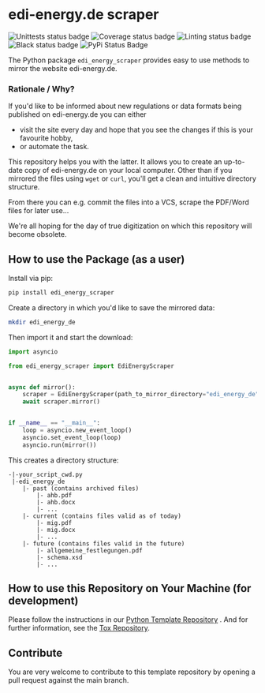 # edi-energy.de scraper

<!--- you need to replace the `organization/repo_name` in the status badge URLs --->

![Unittests status badge](https://github.com/Hochfrequenz/edi_energy_scraper/workflows/Unittests/badge.svg)
![Coverage status badge](https://github.com/Hochfrequenz/edi_energy_scraper/workflows/Coverage/badge.svg)
![Linting status badge](https://github.com/Hochfrequenz/edi_energy_scraper/workflows/Linting/badge.svg)
![Black status badge](https://github.com/Hochfrequenz/edi_energy_scraper/workflows/Black/badge.svg)
![PyPi Status Badge](https://img.shields.io/pypi/v/edi_energy_scraper)

The Python package `edi_energy_scraper` provides easy to use methods to mirror the website edi-energy.de.

### Rationale / Why?

If you'd like to be informed about new regulations or data formats being published on edi-energy.de you can either

- visit the site every day and hope that you see the changes if this is your favourite hobby,
- or automate the task.

This repository helps you with the latter. It allows you to create an up-to-date copy of edi-energy.de on your local
computer. Other than if you mirrored the files using `wget` or `curl`, you'll get a clean and intuitive directory
structure.

From there you can e.g. commit the files into a VCS, scrape the PDF/Word files for later use...

We're all hoping for the day of true digitization on which this repository will become obsolete.

## How to use the Package (as a user)

Install via pip:

```bash
pip install edi_energy_scraper
```

Create a directory in which you'd like to save the mirrored data:

```bash
mkdir edi_energy_de
```

Then import it and start the download:

```python
import asyncio

from edi_energy_scraper import EdiEnergyScraper


async def mirror():
    scraper = EdiEnergyScraper(path_to_mirror_directory="edi_energy_de")
    await scraper.mirror()


if __name__ == "__main__":
    loop = asyncio.new_event_loop()
    asyncio.set_event_loop(loop)
    asyncio.run(mirror())

```

This creates a directory structure:

```
-|-your_script_cwd.py
 |-edi_energy_de
    |- past (contains archived files)
        |- ahb.pdf
        |- ahb.docx
        |- ...
    |- current (contains files valid as of today)
        |- mig.pdf
        |- mig.docx
        |- ...
    |- future (contains files valid in the future)
        |- allgemeine_festlegungen.pdf
        |- schema.xsd
        |- ...
```

## How to use this Repository on Your Machine (for development)

Please follow the instructions in
our [Python Template Repository](https://github.com/Hochfrequenz/python_template_repository#how-to-use-this-repository-on-your-machine)
. And for further information, see the [Tox Repository](https://github.com/tox-dev/tox).

## Contribute

You are very welcome to contribute to this template repository by opening a pull request against the main branch.
